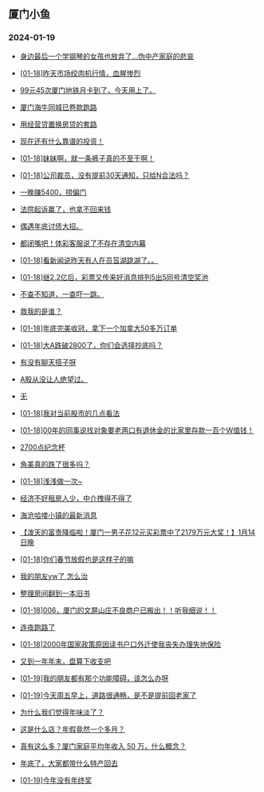 ## 厦门小鱼 
### 2024-01-19

+ [身边最后一个学钢琴的女孩也放弃了…伪中产家庭的悲哀](http://bbs.xmfish.com/read-htm-tid-18137048.html)

+ [[01-18]昨天市场绞肉机行情，血腥惨烈](http://bbs.xmfish.com/read-htm-tid-18137081.html)

+ [99元45次厦门地铁月卡到了，今天用上了。](http://bbs.xmfish.com/read-htm-tid-18136999.html)

+ [厦门海牛同城已卷款跑路](http://bbs.xmfish.com/read-htm-tid-18137151.html)

+ [用经营贷置换房贷的套路](http://bbs.xmfish.com/read-htm-tid-18137133.html)

+ [现在还有什么靠谱的投资！](http://bbs.xmfish.com/read-htm-tid-18137021.html)

+ [[01-18]妹妹啊，就一条裤子真的不至于啊！](http://bbs.xmfish.com/read-htm-tid-18137259.html)

+ [[01-18]公司裁员，没有提前30天通知，只给N合法吗？](http://bbs.xmfish.com/read-htm-tid-18137298.html)

+ [一晚赚5400，捞偏门](http://bbs.xmfish.com/read-htm-tid-18137331.html)

+ [法院起诉赢了，也拿不回来钱](http://bbs.xmfish.com/read-htm-tid-18137211.html)

+ [偶遇年底讨债大招。](http://bbs.xmfish.com/read-htm-tid-18137271.html)

+ [都闭嘴吧！体彩客服说了不存在清空内幕](http://bbs.xmfish.com/read-htm-tid-18137154.html)

+ [[01-18]看新闻说昨天有人在员筜湖跳湖了。。](http://bbs.xmfish.com/read-htm-tid-18137113.html)

+ [[01-18]继2.2亿后，彩票又传来好消息排列5出5同号清空奖池](http://bbs.xmfish.com/read-htm-tid-18137204.html)

+ [不查不知道，一查吓一跳。](http://bbs.xmfish.com/read-htm-tid-18137117.html)

+ [救我的是谁？](http://bbs.xmfish.com/read-htm-tid-18137250.html)

+ [[01-18]年底完美收冠，拿下一个加拿大50多万订单](http://bbs.xmfish.com/read-htm-tid-18137336.html)

+ [[01-18]大A跌破2800了，你们会选择抄底吗？](http://bbs.xmfish.com/read-htm-tid-18137189.html)

+ [有没有聊天搭子呀](http://bbs.xmfish.com/read-htm-tid-18137239.html)

+ [A股从没让人绝望过。](http://bbs.xmfish.com/read-htm-tid-18137217.html)

+ [无](http://bbs.xmfish.com/read-htm-tid-18137239.html)

+ [[01-18]我对当前股市的几点看法](http://bbs.xmfish.com/read-htm-tid-18137249.html)

+ [[01-18]00年的同事说找对象要老两口有退休金的比家里存款一百个W值钱！](http://bbs.xmfish.com/read-htm-tid-18137301.html)

+ [2700点纪念杯](http://bbs.xmfish.com/read-htm-tid-18137256.html)

+ [角美真的跌了很多吗？](http://bbs.xmfish.com/read-htm-tid-18137365.html)

+ [[01-18]浅浅做一次~](http://bbs.xmfish.com/read-htm-tid-18137429.html)

+ [经济不好租房人少，中介拽得不得了](http://bbs.xmfish.com/read-htm-tid-18137361.html)

+ [海沧哈喽小镇的最新消息](http://bbs.xmfish.com/read-htm-tid-18137477.html)

+ [【泼天的富贵降临啦！厦门一男子花12元买彩票中了2179万元大奖！】1月14日晚](http://bbs.xmfish.com/read-htm-tid-18137373.html)

+ [[01-18]你们春节放假也是这样子的嘛](http://bbs.xmfish.com/read-htm-tid-18137299.html)

+ [我的朋友yw了,怎么治](http://bbs.xmfish.com/read-htm-tid-18137565.html)

+ [整理房间翻到一本旧书](http://bbs.xmfish.com/read-htm-tid-18137395.html)

+ [[01-18]006，厦门的文屏山庄不良商户已搬出！！听我细说！！](http://bbs.xmfish.com/read-htm-tid-18137423.html)

+ [连夜跑路了](http://bbs.xmfish.com/read-htm-tid-18137523.html)

+ [[01-18]2000年国家政策原因读书户口外迁使我丧失办理失地保险](http://bbs.xmfish.com/read-htm-tid-18137418.html)

+ [又到一年年末，盘算下收支吧](http://bbs.xmfish.com/read-htm-tid-18137667.html)

+ [[01-19]我的朋友都有那个功能障碍，该怎么办呀](http://bbs.xmfish.com/read-htm-tid-18137575.html)

+ [[01-19]今天周五早上，道路很通畅，是不是提前回老家了](http://bbs.xmfish.com/read-htm-tid-18137561.html)

+ [为什么我们觉得年味淡了？](http://bbs.xmfish.com/read-htm-tid-18137753.html)

+ [这是什么店？年假竟然一个多月？](http://bbs.xmfish.com/read-htm-tid-18137697.html)

+ [真有这么多？厦门家庭平均年收入 50 万，什么概念？](http://bbs.xmfish.com/read-htm-tid-18137650.html)

+ [年底了，大家都带什么特产回去](http://bbs.xmfish.com/read-htm-tid-18137687.html)

+ [[01-19]今年没有年终奖](http://bbs.xmfish.com/read-htm-tid-18137726.html)

